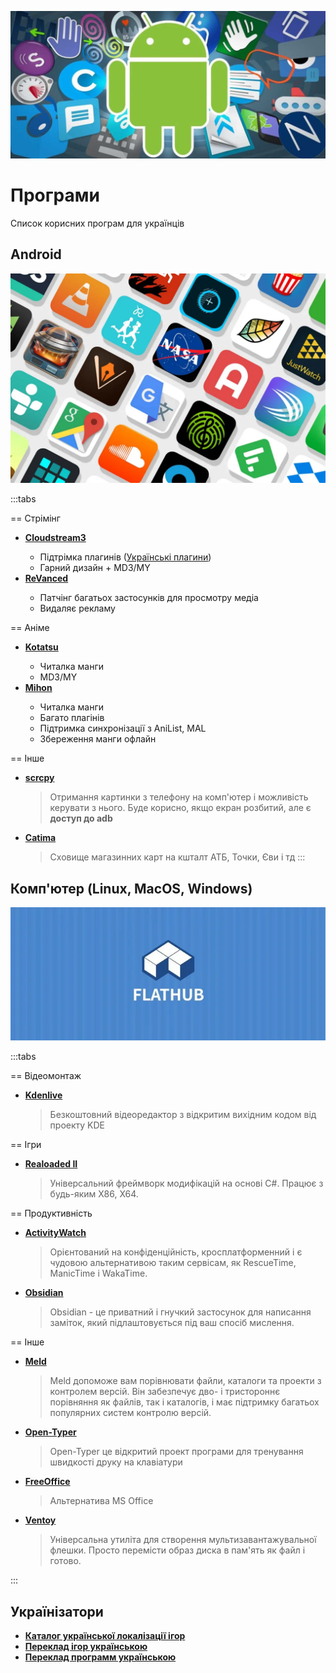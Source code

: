 ![Title](/pages/programs.png)

# Програми

Список корисних програм для українців

## Android

![Title](/pages/android.png)

:::tabs

== Стрімінг

- [**Cloudstream3**](https://vodnerilo.com/) <Badge type="info" text="Open Source" />
  - Підтрімка плагинів ([Українські плагини](https://github.com/CakesTwix/cloudstream-extensions-uk))
  - Гарний дизайн + MD3/MY
- [**ReVanced**](https://revanced-apks.pages.dev/) <Badge type="info" text="Open Source" />
  - Патчінг багатьох застосунків для просмотру медіа
  - Видаляє рекламу

== Аніме

- [**Kotatsu**](https://kotatsu.app/) <Badge type="info" text="Open Source" />
  - Читалка манги
  - MD3/MY
- [**Mihon**](https://mihon.app/) <Badge type="info" text="Open Source" />
  - Читалка манги
  - Багато плагінів
  - Підтримка синхронізації з AniList, MAL
  - Збереження манги офлайн

== Інше

- [**scrcpy**](https://github.com/Genymobile/scrcpy) <Badge type="info" text="Open Source" />
  > Отримання картинки з телефону на комп'ютер і можливість керувати з нього. Буде корисно, якщо екран розбитий, але є **доступ до adb**
- [**Catima**](https://catima.app/) <Badge type="info" text="Open Source" />
  > Сховище магазинних карт на кшталт АТБ, Точки, Єви і тд
:::

## Комп'ютер (Linux, MacOS, Windows)

![Title](/pages/pc.png)

:::tabs

== Відеомонтаж

- [**Kdenlive**](https://kdenlive.org/) <Badge type="info" text="Open Source" /> <Badge type="tip" text="Cross platform" />
  > Безкоштовний відеоредактор з відкритим вихідним кодом від проекту KDE

== Ігри

- [**Realoaded II**](https://reloaded-project.github.io/Reloaded-II/) <Badge type="info" text="Open Source" /> <Badge type="danger" text="Windows" />
  > Універсальний фреймворк модифікацій на основі C#. Працює з будь-яким X86, X64.

== Продуктивність

- [**ActivityWatch**](https://activitywatch.net/) <Badge type="info" text="Open Source" /> <Badge type="tip" text="Cross platform" />
  > Орієнтований на конфіденційність, кросплатформенний і є чудовою альтернативою таким сервісам, як RescueTime, ManicTime і WakaTime.
- [**Obsidian**](https://obsidian.md) <Badge type="danger" text="Proprietary" /> <Badge type="tip" text="Cross platform" />
  > Obsidian - це приватний і гнучкий застосунок для написання заміток, який підлаштовується під ваш спосіб мислення.

== Інше

- [**Meld**](https://meldmerge.org/) <Badge type="info" text="Open Source" /> <Badge type="tip" text="Cross platform" />
  > Meld допоможе вам порівнювати файли, каталоги та проекти з контролем версій. Він забезпечує дво- і тристороннє порівняння як файлів, так і каталогів, і має підтримку багатьох популярних систем контролю версій.
- [**Open-Typer**](https://open-typer.github.io/) <Badge type="info" text="Open Source" /> <Badge type="tip" text="Cross platform" />
  > Open-Typer це відкритий проект програми для тренування швидкості друку на клавіатури
- [**FreeOffice**](https://www.freeoffice.com/) <Badge type="info" text="Open Source" /> <Badge type="tip" text="Cross platform" />
  > Альтернатива MS Office
- [**Ventoy**](https://www.ventoy.net/) <Badge type="info" text="Open Source" /> <Badge type="tip" text="Cross platform" />
  > Універсальна утиліта для створення мультизавантажувальної флешки. Просто перемісти образ диска в пам'ять як файл і готово.

:::

## Українізатори

- [**Каталог української локалізації ігор**](https://kuli.com.ua/)
- [**Переклад ігор українською**](https://toloka.to/f205) <Badge type="warning" text="toloka.to" />
- [**Переклад программ українською**](https://toloka.to/f242) <Badge type="warning" text="toloka.to" />